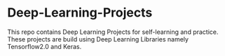 # Deep-Learning-Projects
This repo contains Deep Learning Projects for self-learning and practice.
These projects are build using Deep Learning Libraries namely Tensorflow2.0 and Keras.
